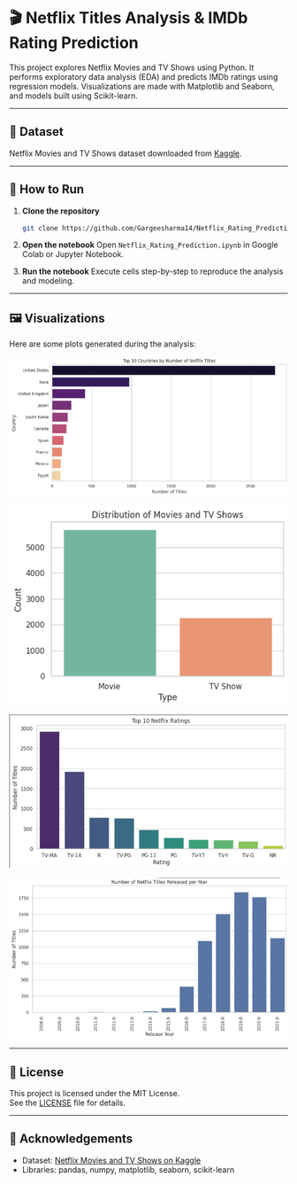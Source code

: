 # 🎬 Netflix Titles Analysis & IMDb Rating Prediction

This project explores Netflix Movies and TV Shows using Python. It performs exploratory data analysis (EDA) and predicts IMDb ratings using regression models. Visualizations are made with Matplotlib and Seaborn, and models built using Scikit-learn.

---

## 📂 Dataset

Netflix Movies and TV Shows dataset downloaded from [Kaggle](https://www.kaggle.com/datasets/shivamb/netflix-shows).

---

## 🚀 How to Run

1. **Clone the repository**
    ```bash
    git clone https://github.com/Gargeesharma14/Netflix_Rating_Prediction.git
    ```

2. **Open the notebook**
    Open `Netflix_Rating_Prediction.ipynb` in Google Colab or Jupyter Notebook.

3. **Run the notebook**
    Execute cells step-by-step to reproduce the analysis and modeling.

---

## 🖼️ Visualizations

Here are some plots generated during the analysis:

![Countries with Most Netflix Titles](Countries_Netflix_Titles.png)

![Movies vs TV Shows](Movies_or_TVshows.png)

![Titles Released Per Year](Netflix_Titles_Released_per_year.png)

![Tracks Released Per Year](Netflix_tracks_released-per_year.png)

---

## 📄 License

This project is licensed under the MIT License.  
See the [LICENSE](LICENSE) file for details.

---

## 🙌 Acknowledgements

- Dataset: [Netflix Movies and TV Shows on Kaggle](https://www.kaggle.com/datasets/shivamb/netflix-shows)
- Libraries: pandas, numpy, matplotlib, seaborn, scikit-learn





